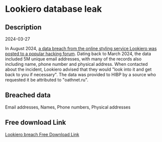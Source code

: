 # Lookiero database leak

## Description

2024-03-27

In August 2024, <a href="https://x.com/DailyDarkWeb/status/1825895814385856678" target="_blank" rel="noopener">a data breach from the online styling service Lookiero was posted to a popular hacking forum</a>. Dating back to March 2024, the data included 5M unique email addresses, with many of the records also including name, phone number and physical address. When contacted about the incident, Lookiero advised that they would &quot;look into it and get back to you if necessary&quot;. The data was provided to HIBP by a source who requested it be attributed to &quot;oathnet.ru&quot;.

## Breached data

Email addresses, Names, Phone numbers, Physical addresses

## Free download Link

[Lookiero breach Free Download Link](https://tinyurl.com/2b2k277t)